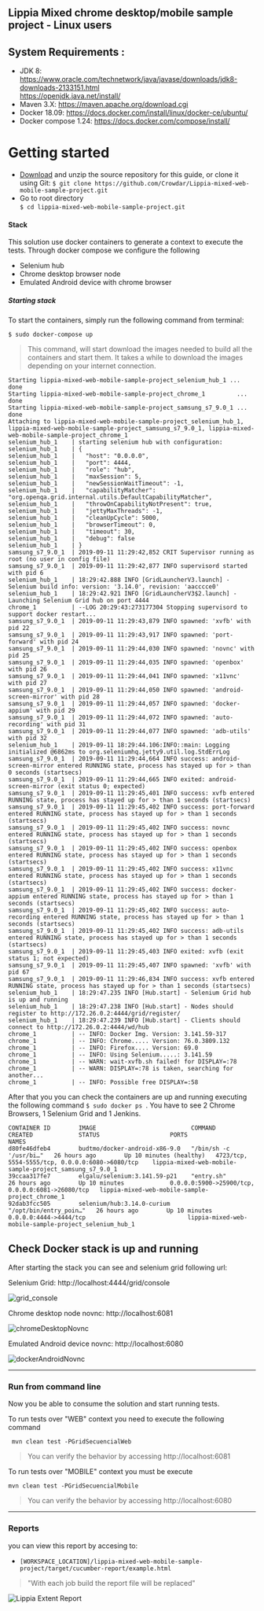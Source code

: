 ## Lippia Mixed chrome desktop/mobile sample project - Linux users

## System Requirements :
+ JDK 8: https://www.oracle.com/technetwork/java/javase/downloads/jdk8-downloads-2133151.html   
	  https://openjdk.java.net/install/   
+ Maven 3.X: https://maven.apache.org/download.cgi   
+ Docker 18.09: https://docs.docker.com/install/linux/docker-ce/ubuntu/
+ Docker compose 1.24: https://docs.docker.com/compose/install/

# Getting started
 [Download]: <https://github.com/Crowdar/Lippia-mixed-web-mobile-sample-project/archive/master.zip>
- [Download] and unzip the source repository for this guide, or clone it using Git:
    ``` $ git clone https://github.com/Crowdar/Lippia-mixed-web-mobile-sample-project.git ```
- Go to root directory  
    ``` $ cd lippia-mixed-web-mobile-sample-project.git ```

#### Stack
This solution use docker containers to generate a context to execute the tests. 
Through docker compose we configure the following  
  
-	Selenium hub  
-  	Chrome desktop browser node
-   Emulated Android device with chrome browser

##### Starting stack
To start the containers, simply run the following command from terminal:

```
$ sudo docker-compose up
```
 > This command, will start download the images needed to build all the containers and start them. It takes a while to download the images depending on your internet connection.

```
Starting lippia-mixed-web-mobile-sample-project_selenium_hub_1 ... done
Starting lippia-mixed-web-mobile-sample-project_chrome_1         ... done
Starting lippia-mixed-web-mobile-sample-project_samsung_s7_9.0_1 ... done
Attaching to lippia-mixed-web-mobile-sample-project_selenium_hub_1, lippia-mixed-web-mobile-sample-project_samsung_s7_9.0_1, lippia-mixed-web-mobile-sample-project_chrome_1
selenium_hub_1    | starting selenium hub with configuration:
selenium_hub_1    | {
selenium_hub_1    |   "host": "0.0.0.0",
selenium_hub_1    |   "port": 4444,
selenium_hub_1    |   "role": "hub",
selenium_hub_1    |   "maxSession": 5,
selenium_hub_1    |   "newSessionWaitTimeout": -1,
selenium_hub_1    |   "capabilityMatcher": "org.openqa.grid.internal.utils.DefaultCapabilityMatcher",
selenium_hub_1    |   "throwOnCapabilityNotPresent": true,
selenium_hub_1    |   "jettyMaxThreads": -1,
selenium_hub_1    |   "cleanUpCycle": 5000,
selenium_hub_1    |   "browserTimeout": 0,
selenium_hub_1    |   "timeout": 30,
selenium_hub_1    |   "debug": false
selenium_hub_1    | }
samsung_s7_9.0_1  | 2019-09-11 11:29:42,852 CRIT Supervisor running as root (no user in config file)
samsung_s7_9.0_1  | 2019-09-11 11:29:42,877 INFO supervisord started with pid 6
selenium_hub_1    | 18:29:42.888 INFO [GridLauncherV3.launch] - Selenium build info: version: '3.14.0', revision: 'aacccce0'
selenium_hub_1    | 18:29:42.921 INFO [GridLauncherV3$2.launch] - Launching Selenium Grid hub on port 4444
chrome_1          | --LOG 20:29:43:273177304 Stopping supervisord to support docker restart...
samsung_s7_9.0_1  | 2019-09-11 11:29:43,879 INFO spawned: 'xvfb' with pid 22
samsung_s7_9.0_1  | 2019-09-11 11:29:43,917 INFO spawned: 'port-forward' with pid 24
samsung_s7_9.0_1  | 2019-09-11 11:29:44,030 INFO spawned: 'novnc' with pid 25
samsung_s7_9.0_1  | 2019-09-11 11:29:44,035 INFO spawned: 'openbox' with pid 26
samsung_s7_9.0_1  | 2019-09-11 11:29:44,041 INFO spawned: 'x11vnc' with pid 27
samsung_s7_9.0_1  | 2019-09-11 11:29:44,050 INFO spawned: 'android-screen-mirror' with pid 28
samsung_s7_9.0_1  | 2019-09-11 11:29:44,057 INFO spawned: 'docker-appium' with pid 29
samsung_s7_9.0_1  | 2019-09-11 11:29:44,072 INFO spawned: 'auto-recording' with pid 31
samsung_s7_9.0_1  | 2019-09-11 11:29:44,077 INFO spawned: 'adb-utils' with pid 32
selenium_hub_1    | 2019-09-11 18:29:44.106:INFO::main: Logging initialized @6862ms to org.seleniumhq.jetty9.util.log.StdErrLog
samsung_s7_9.0_1  | 2019-09-11 11:29:44,664 INFO success: android-screen-mirror entered RUNNING state, process has stayed up for > than 0 seconds (startsecs)
samsung_s7_9.0_1  | 2019-09-11 11:29:44,665 INFO exited: android-screen-mirror (exit status 0; expected)
samsung_s7_9.0_1  | 2019-09-11 11:29:45,401 INFO success: xvfb entered RUNNING state, process has stayed up for > than 1 seconds (startsecs)
samsung_s7_9.0_1  | 2019-09-11 11:29:45,402 INFO success: port-forward entered RUNNING state, process has stayed up for > than 1 seconds (startsecs)
samsung_s7_9.0_1  | 2019-09-11 11:29:45,402 INFO success: novnc entered RUNNING state, process has stayed up for > than 1 seconds (startsecs)
samsung_s7_9.0_1  | 2019-09-11 11:29:45,402 INFO success: openbox entered RUNNING state, process has stayed up for > than 1 seconds (startsecs)
samsung_s7_9.0_1  | 2019-09-11 11:29:45,402 INFO success: x11vnc entered RUNNING state, process has stayed up for > than 1 seconds (startsecs)
samsung_s7_9.0_1  | 2019-09-11 11:29:45,402 INFO success: docker-appium entered RUNNING state, process has stayed up for > than 1 seconds (startsecs)
samsung_s7_9.0_1  | 2019-09-11 11:29:45,402 INFO success: auto-recording entered RUNNING state, process has stayed up for > than 1 seconds (startsecs)
samsung_s7_9.0_1  | 2019-09-11 11:29:45,402 INFO success: adb-utils entered RUNNING state, process has stayed up for > than 1 seconds (startsecs)
samsung_s7_9.0_1  | 2019-09-11 11:29:45,403 INFO exited: xvfb (exit status 1; not expected)
samsung_s7_9.0_1  | 2019-09-11 11:29:45,407 INFO spawned: 'xvfb' with pid 67
samsung_s7_9.0_1  | 2019-09-11 11:29:46,834 INFO success: xvfb entered RUNNING state, process has stayed up for > than 1 seconds (startsecs)
selenium_hub_1    | 18:29:47.235 INFO [Hub.start] - Selenium Grid hub is up and running
selenium_hub_1    | 18:29:47.238 INFO [Hub.start] - Nodes should register to http://172.26.0.2:4444/grid/register/
selenium_hub_1    | 18:29:47.239 INFO [Hub.start] - Clients should connect to http://172.26.0.2:4444/wd/hub
chrome_1          | -- INFO: Docker Img. Version: 3.141.59-317
chrome_1          | -- INFO: Chrome..... Version: 76.0.3809.132
chrome_1          | -- INFO: Firefox.... Version: 69.0
chrome_1          | -- INFO: Using Selenium.....: 3.141.59
chrome_1          | -- WARN: wait-xvfb.sh failed! for DISPLAY=:78
chrome_1          | -- WARN: DISPLAY=:78 is taken, searching for another...
chrome_1          | -- INFO: Possible free DISPLAY=:58
```

After that you you can check the containers are up and running executing the following command
`$ sudo docker ps `.
    You have to see 2 Chrome Browsers, 1 Selenium Grid and 1 Jenkins.

```
CONTAINER ID        IMAGE                           COMMAND                  CREATED             STATUS                    PORTS                                              NAMES
d80fe46dfeb4        budtmo/docker-android-x86-9.0   "/bin/sh -c '/usr/bi…"   26 hours ago        Up 10 minutes (healthy)   4723/tcp, 5554-5555/tcp, 0.0.0.0:6080->6080/tcp    lippia-mixed-web-mobile-sample-project_samsung_s7_9.0_1
39ccaa317fe7        elgalu/selenium:3.141.59-p21    "entry.sh"               26 hours ago        Up 10 minutes             0.0.0.0:5900->25900/tcp, 0.0.0.0:6081->26080/tcp   lippia-mixed-web-mobile-sample-project_chrome_1
92dab3fcc505        selenium/hub:3.14.0-curium      "/opt/bin/entry_poin…"   26 hours ago        Up 10 minutes             0.0.0.0:4444->4444/tcp                             lippia-mixed-web-mobile-sample-project_selenium_hub_1
```

## Check Docker stack is up and running
After starting the stack you can see  and selenium grid following url:

Selenium Grid: http://localhost:4444/grid/console

![grid_console](/docs/img/Grid_Console.png)

Chrome desktop node novnc: http://localhost:6081

![chromeDesktopNovnc](/docs/img/chromeDesktopNovnc.png)

Emulated Android device novnc: http://localhost:6080

![dockerAndroidNovnc](/docs/img/dockeAndroidNovnc.png)

***

### Run from command line
Now you be able to consume the solution and start running tests.

To run tests over "WEB" context you need to execute the following command
```
 mvn clean test -PGridSecuencialWeb
```
> You can verify the behavior by accessing http://localhost:6081

To run tests over "MOBILE" context you must be execute
```
mvn clean test -PGridSecuencialMobile
```
> You can verify the behavior by accessing http://localhost:6080

***

### Reports
you can view this report by accesing to:

- `[WORKSPACE_LOCATION]/lippia-mixed-web-mobile-sample-project/target/cucumber-report/example.html`
> "With each job build the report file will be replaced"

![Lippia Extent Report](/docs/img/reporteExtent.png)
